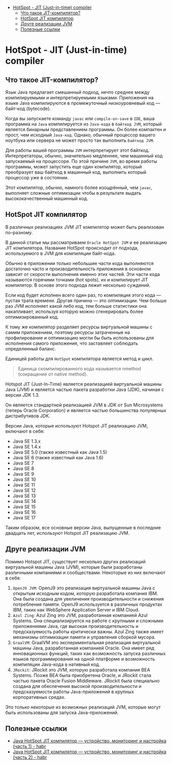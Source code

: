 <!-- TOC -->
* [HotSpot - JIT (Just-in-time) compiler](#hotspot---jit-just-in-time-compiler)
  * [Что такое JIT-компилятор?](#что-такое-jit-компилятор)
  * [HotSpot JIT компилятор](#hotspot-jit-компилятор)
  * [Друге реализации JVM](#друге-реализации-jvm)
  * [Полезные ссылки](#полезные-ссылки)
<!-- TOC -->

# HotSpot - JIT (Just-in-time) compiler

## Что такое JIT-компилятор?
Язык Java предлагает смешанный подход, нечто среднее между компилируемыми и интерпретируемыми языками. 
Приложения на языке Java компилируются в промежуточный низкоуровневый код — байт-код (bytecode).

Когда вы запускаете команду `javac` или `compile-on-save` в `IDE`, ваша программа на `Java` компилируется из `Java-кода` в `байткод JVM`, который является бинарным 
представлением программы. Он более компактен и прост, чем исходный `Java-код`. Однако, обычный процессор вашего ноутбука или сервера не может просто так выполнить 
`байткод JVM`.

Для работы вашей программы `JVM` интерпретирует этот байткод. Интерпретаторы, обычно, значительно медленнее, чем машинный код запускаемый на процессоре. По этой 
причине `JVM`, во время работы программы, может запустить еще один компилятор, который преобразует ваш байткод в машинный код, выполнить который процессор уже в 
состоянии.

Этот компилятор, обычно, намного более изощрённый, чем `javac`, выполняет сложные оптимизации чтобы в результате выдать высококачественный машинный код.

## HotSpot JIT компилятор

В различных реализациях JVM JIT компилятор может быть реализован по-разному. 

В данной статье мы рассматриваем `Oracle HotSpot JVM` и ее реализацию JIT компилятора. 
Название HotSpot происходит от подхода, используемого в JVM для компиляции байт-кода. 

Обычно в приложении только небольшие части кода выполняются достаточно часто и производительность приложения в основном зависит от скорости выполнения именно этих частей. 
Эти части кода называются горячими точками (hot spots), их и компилирует JIT компилятор. В основе этого подхода лежит несколько суждений. 

Если код будет исполнен всего один раз, то компиляция этого кода — пустая трата времени. 
Другая причина — это оптимизации. Чем больше раз JVM исполняет какой либо код, тем больше статистики она накапливает, используя которую можно сгенерировать более оптимизированный код. 

К тому же компилятор разделяет ресурсы виртуальной машины с самим приложением, поэтому ресурсы затраченные на профилирование и оптимизацию могли бы быть использованы для исполнения самого приложения, что заставляет соблюдать определенный баланс. 

Единицей работы для `HotSpot` компилятора является метод и цикл.

> Единица скомпилированного кода называется nmethod (сокращение от native method).

Hotspot JIT (Just-In-Time) является реализацией виртуальной машины Java (JVM) и является частью пакета разработки Java (JDK), начиная с версии JDK 1.3. 

Он является стандартной реализацией JVM в JDK от Sun Microsystems (теперь Oracle Corporation) и является частью большинства популярных дистрибутивов JDK.

Версии Java, которые используют Hotspot JIT реализацию JVM, включают в себя:

* Java SE 1.3.x
* Java SE 1.4.x
* Java SE 5.0 (также известный как Java 1.5)
* Java SE 6 (также известный как Java 1.6)
* Java SE 7
* Java SE 8
* Java SE 9
* Java SE 10
* Java SE 11
* Java SE 12
* Java SE 13
* Java SE 14
* Java SE 15
* Java SE 16
* Java SE 17

Таким образом, все основные версии Java, выпущенные в последние двадцать лет, используют Hotspot JIT реализацию JVM.

## Друге реализации JVM

Помимо Hotspot JIT, существует несколько других реализаций виртуальной машины Java (JVM), которые были разработаны различными компаниями и сообществами. 
Некоторые из них включают в себя:

1. `OpenJ9 JVM`: OpenJ9 это реализация виртуальной машины Java с открытым исходным кодом, которую разработала компания IBM. Она была создана для увеличения производительности и снижения потребления памяти. OpenJ9 используется в различных продуктах IBM, таких как WebSphere Application Server и IBM Cloud.
2. `Azul Zing`: Azul Zing это JVM, разработанная компанией Azul Systems. Она специализируется на работе с крупными и сложными приложениями Java, где высокая производительность и предсказуемость работы критически важны. Azul Zing также имеет механизмы оптимизации памяти и управления сборкой мусора.
3. `GraalVM`: GraalVM это экспериментальная реализация виртуальной машины Java, разработанная компанией Oracle. Она имеет ряд инновационных функций, таких как возможность запуска различных языков программирования на одной платформе и возможность компиляции Java-кода в нативный код.
4. `JRockit`: JRockit это JVM, которую разработала компания BEA Systems. Позже BEA была приобретена Oracle, и JRockit стала частью пакета Oracle Fusion Middleware. JRockit была специально создана для обеспечения высокой производительности и предсказуемости работы Java-приложений в крупных корпоративных средах.

Это только некоторые из возможных реализаций JVM, которые могут быть использованы для запуска Java-приложений.

## Полезные ссылки

* [Java HotSpot JIT компилятор — устройство, мониторинг и настройка (часть 1) - habr](https://habr.com/ru/post/536288/)
* [Java HotSpot JIT компилятор — устройство, мониторинг и настройка (часть 2) - habr](https://habr.com/ru/post/536514/)
